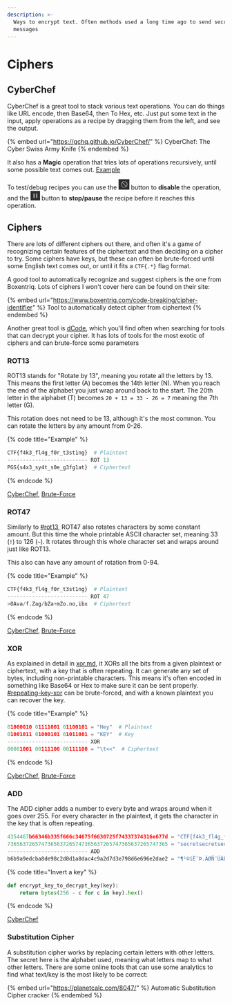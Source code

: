 ```yaml
---
description: >-
  Ways to encrypt text. Often methods used a long time ago to send secret
  messages
---
```


# Ciphers

## CyberChef

CyberChef is a great tool to stack various text operations. You can do things like URL encode, then Base64, then To Hex, etc. Just put some text in the input, apply operations as a recipe by dragging them from the left, and see the output.&#x20;

{% embed url="https://gchq.github.io/CyberChef/" %}
CyberChef: The Cyber Swiss Army Knife
{% endembed %}

It also has a **Magic** operation that tries lots of operations recursively, until some possible text comes out. [Example](https://gchq.github.io/CyberChef/#recipe=XOR\(%7B'option':'Decimal','string':'42'%7D,'Standard',false\)To\_Base64\('A-Za-z0-9%2B/%3D'\)To\_Hex\('None',0\)Comment\('The%20recipe%20above%20encrypts%20the%20text.%20Click%20the%20%F0%9F%9A%AB%20or%20%E2%8F%B8%EF%B8%8F%20icon%20below%20to%20see%20the%20encrypted%20text%20before%20Magic%20finds%20it.'\)Magic\(3,true,false,'%5E%5B%20-\~%5D%2B$'\)\&input=ZmluZCBtZSB1c2luZyBtYWdpYw)

To test/debug recipes you can use the ![](<../.gitbook/assets/image (21) (1).png>) button to **disable** the operation, and the ![](<../.gitbook/assets/image (28).png>) button to **stop/pause** the recipe before it reaches this operation.&#x20;

## Ciphers

There are lots of different ciphers out there, and often it's a game of recognizing certain features of the ciphertext and then deciding on a cipher to try. Some ciphers have keys, but these can often be brute-forced until some English text comes out, or until it fits a `CTF{.*}` flag format.&#x20;

A good tool to automatically recognize and suggest ciphers is the one from Boxentriq. Lots of ciphers I won't cover here can be found on their site:

{% embed url="https://www.boxentriq.com/code-breaking/cipher-identifier" %}
Tool to automatically detect cipher from ciphertext
{% endembed %}

Another great tool is [dCode](https://www.dcode.fr/en), which you'll find often when searching for tools that can decrypt your cipher. It has lots of tools for the most exotic of ciphers and can brute-force some parameters

### ROT13

ROT13 stands for "Rotate by 13", meaning you rotate all the letters by 13. This means the first letter (A) becomes the 14th letter (N). When you reach the end of the alphabet you just wrap around back to the start. The 20th letter in the alphabet (T) becomes `20 + 13 = 33 - 26 = 7` meaning the 7th letter (G).&#x20;

This rotation does not need to be 13, although it's the most common. You can rotate the letters by any amount from 0-26.&#x20;

{% code title="Example" %}
```python
CTF{f4k3_fl4g_f0r_t3st1ng}  # Plaintext
-------------------------- ROT 13
PGS{s4x3_sy4t_s0e_g3fg1at}  # Ciphertext
```
{% endcode %}

[CyberChef](https://gchq.github.io/CyberChef/#recipe=ROT13\(true,true,false,19\)\&input=SkFNe200cjNfbXM0bl9tMHlfYTN6YTF1bn0), [Brute-Force](https://gchq.github.io/CyberChef/#recipe=ROT13\_Brute\_Force\(true,true,false,100,0,true,'CTF%7B'\)\&input=SkFNe200cjNfbXM0bl9tMHlfYTN6YTF1bn0)

### ROT47

Similarly to [#rot13](ciphers.md#rot13 "mention"), ROT47 also rotates characters by some constant amount. But this time the whole printable ASCII character set, meaning 33 (`!`) to 126 (`~`). It rotates through this whole character set and wraps around just like ROT13.&#x20;

This also can have any amount of rotation from 0-94.&#x20;

{% code title="Example" %}
```python
CTF{f4k3_fl4g_f0r_t3st1ng}  # Plaintext
-------------------------- ROT 47
>OAva/f.Zag/bZa+mZo.no,ibx  # Ciphertext
```
{% endcode %}

[CyberChef](https://gchq.github.io/CyberChef/#recipe=ROT47\(52\)\&input=bX5wRzJeN10rMjheMysyWj4rQF0/QFs6M0k), [Brute-Force](https://gchq.github.io/CyberChef/#recipe=ROT47\_Brute\_Force\(100,0,true,'CTF%7B'\)\&input=bX5wRzJeN10rMjheMysyWj4rQF0/QFs6M0k)

### XOR

As explained in detail in [xor.md](xor.md "mention"), it XORs all the bits from a given plaintext or ciphertext, with a key that is often repeating. It can generate any set of bytes, including non-printable characters. This means it's often encoded in something like Base64 or Hex to make sure it can be sent properly. [#repeating-key-xor](xor.md#repeating-key-xor "mention") can be brute-forced, and with a known plaintext you can recover the key.&#x20;

{% code title="Example" %}
```python
01000010 01111001 01100101 = "Hey"  # Plaintext
01001011 01000101 01011001 = "KEY"  # Key
-------------------------- XOR
00001001 00111100 00111100 = "\t<<"  # Ciphertext
```
{% endcode %}

[CyberChef](https://gchq.github.io/CyberChef/#recipe=From\_Hex\('Auto'\)XOR\(%7B'option':'Hex','string':'42'%7D,'Standard',false\)\&input=MDExNjA0MzkyNDc2Mjk3MTFkMjQyZTc2MjUxZDI0NzIzMDFkMzY3MTMxMzY3MzJjMjUzZg), [Brute-Force](https://gchq.github.io/CyberChef/#recipe=From\_Hex\('Auto'\)XOR\_Brute\_Force\(1,100,0,'Standard',false,true,false,'CTF%7B'\)\&input=MDExNjA0MzkyNDc2Mjk3MTFkMjQyZTc2MjUxZDI0NzIzMDFkMzY3MTMxMzY3MzJjMjUzZg)

### ADD

The ADD cipher adds a number to every byte and wraps around when it goes over 255. For every character in the plaintext, it gets the character in the key that is often repeating.&#x20;

```python
4354467b66346b335f666c34675f6630725f74337374316e677d = "CTF{f4k3_fl4g_f0r_t3st1ng}"  # Plaintext
7365637265747365637265747365637265747365637265747365 = "secretsecretsecretsecretse"  # Key
-------------------------- ADD
b6b9a9edcba8de98c2d8d1a8dac4c9a2d7d3e798d6e696e2dae2 = "¶¹©íË¨Þ.ÂØÑ¨ÚÄÉ¢×Óç.Öæ.âÚâ"  # Ciphertext
```

{% code title="Invert a key" %}
```python
def encrypt_key_to_decrypt_key(key):
    return bytes(256 - c for c in key).hex()
```
{% endcode %}

[CyberChef](https://gchq.github.io/CyberChef/#recipe=From\_Hex\('Auto'\)ADD\(%7B'option':'Hex','string':'8d9b9d8e9b8c'%7D\)\&input=YjZiOWE5ZWRjYmE4ZGU5OGMyZDhkMWE4ZGFjNGM5YTJkN2QzZTc5OGQ2ZTY5NmUyZGFlMg)

### Substitution Cipher

A substitution cipher works by replacing certain letters with other letters. The secret here is the alphabet used, meaning what letters map to what other letters. There are some online tools that can use some analytics to find what text/key is the most likely to be correct:

{% embed url="https://planetcalc.com/8047/" %}
Automatic Substitution Cipher cracker
{% endembed %}
